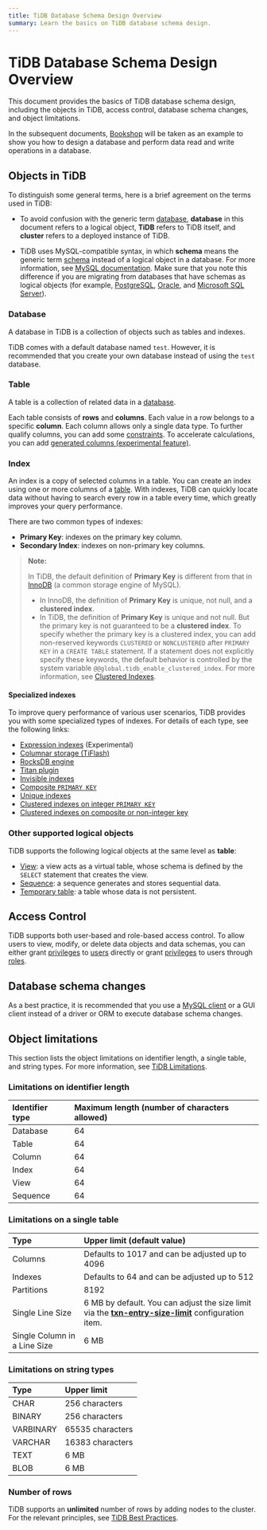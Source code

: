 ```yaml
---
title: TiDB Database Schema Design Overview
summary: Learn the basics on TiDB database schema design.
---
```


# TiDB Database Schema Design Overview

This document provides the basics of TiDB database schema design, including the objects in TiDB, access control, database schema changes, and object limitations.

In the subsequent documents, [Bookshop](/develop/dev-guide-bookshop-schema-design.md) will be taken as an example to show you how to design a database and perform data read and write operations in a database.

## Objects in TiDB

To distinguish some general terms, here is a brief agreement on the terms used in TiDB:

- To avoid confusion with the generic term [database](https://en.wikipedia.org/wiki/Database), **database** in this document refers to a logical object, **TiDB** refers to TiDB itself, and **cluster** refers to a deployed instance of TiDB.

- TiDB uses MySQL-compatible syntax, in which **schema** means the generic term [schema](https://en.wiktionary.org/wiki/schema) instead of a logical object in a database. For more information, see [MySQL documentation](https://dev.mysql.com/doc-/refman/8.0/en/create-database.html). Make sure that you note this difference if you are migrating from databases that have schemas as logical objects (for example, [PostgreSQL](https://www.postgresql.org/docs/current/ddl-schemas.html), [Oracle](https://docs.oracle.com/en/database/oracle/oracle-database/21/tdddg/creating-managing-schema-objects.html), and [Microsoft SQL Server](https://docs.microsoft.com/en-us/sql/relational-databases/security/authentication-access/create-a-database-schema?view=sql-server-ver15)).

### Database

A database in TiDB is a collection of objects such as tables and indexes.

TiDB comes with a default database named `test`. However, it is recommended that you create your own database instead of using the `test` database.

### Table

A table is a collection of related data in a [database](#database).

Each table consists of **rows** and **columns**. Each value in a row belongs to a specific **column**. Each column allows only a single data type. To further qualify columns, you can add some [constraints](/constraints.md). To accelerate calculations, you can add [generated columns (experimental feature)](/generated-columns.md).

### Index

An index is a copy of selected columns in a table. You can create an index using one or more columns of a [table](#table). With indexes, TiDB can quickly locate data without having to search every row in a table every time, which greatly improves your query performance.

There are two common types of indexes:

- **Primary Key**: indexes on the primary key column.
- **Secondary Index**: indexes on non-primary key columns.

> **Note:**
>
> In TiDB, the default definition of **Primary Key** is different from that in [InnoDB](https://mariadb.com/kb/en/innodb/) (a common storage engine of MySQL).
>
> - In InnoDB, the definition of **Primary Key** is unique, not null, and a **clustered index**.
> - In TiDB, the definition of **Primary Key** is unique and not null. But the primary key is not guaranteed to be a **clustered index**. To specify whether the primary key is a clustered index, you can add non-reserved keywords `CLUSTERED` or `NONCLUSTERED` after `PRIMARY KEY` in a `CREATE TABLE` statement. If a statement does not explicitly specify these keywords, the default behavior is controlled by the system variable `@@global.tidb_enable_clustered_index`. For more information, see [Clustered Indexes](/clustered-indexes.md).

#### Specialized indexes

To improve query performance of various user scenarios, TiDB provides you with some specialized types of indexes. For details of each type, see the following links:

- [Expression indexes](/sql-statements/sql-statement-create-index.md#expression-index) (Experimental)
- [Columnar storage (TiFlash)](/tiflash/tiflash-overview.md)
- [RocksDB engine](/storage-engine/rocksdb-overview.md)
- [Titan plugin](/storage-engine/titan-overview.md)
- [Invisible indexes](/sql-statements/sql-statement-add-index.md)
- [Composite `PRIMARY KEY`](/constraints.md#primary-key)
- [Unique indexes](/constraints.md#unique-key)
- [Clustered indexes on integer `PRIMARY KEY`](/constraints.md)
- [Clustered indexes on composite or non-integer key](/constraints.md)

### Other supported logical objects

TiDB supports the following logical objects at the same level as **table**:

- [View](/views.md): a view acts as a virtual table, whose schema is defined by the `SELECT` statement that creates the view.
- [Sequence](/sql-statements/sql-statement-create-sequence.md): a sequence generates and stores sequential data.
- [Temporary table](/temporary-tables.md): a table whose data is not persistent.

## Access Control

TiDB supports both user-based and role-based access control. To allow users to view, modify, or delete data objects and data schemas, you can either grant [privileges](/privilege-management.md) to [users](/user-account-management.md) directly or grant [privileges](/privilege-management.md) to users through [roles](/role-based-access-control.md).

## Database schema changes

As a best practice, it is recommended that you use a [MySQL client](https://dev.mysql.com/doc/refman/8.0/en/mysql.html) or a GUI client instead of a driver or ORM to execute database schema changes.

## Object limitations

This section lists the object limitations on identifier length, a single table, and string types. For more information, see [TiDB Limitations](/tidb-limitations.md).

### Limitations on identifier length

| Identifier type | Maximum length (number of characters allowed) |
|:---------|:--------------|
| Database | 64 |
| Table    | 64 |
| Column   | 64 |
| Index    | 64 |
| View     | 64 |
| Sequence | 64 |

### Limitations on a single table

| Type       | Upper limit (default value)  |
|:----------|:----------|
| Columns   | Defaults to 1017 and can be adjusted up to 4096     |
| Indexes   |  Defaults to 64 and can be adjusted up to 512        |
| Partitions | 8192     |
| Single Line Size | 6 MB by default. You can adjust the size limit via the [**txn-entry-size-limit**](/tidb-configuration-file.md#txn-entry-size-limit-new-in-v50) configuration item. |
| Single Column in a Line Size | 6 MB       |

### Limitations on string types

| Type       | Upper limit   |
|:----------|:----------|
| CHAR       | 256 characters      |
| BINARY     | 256 characters      |
| VARBINARY  | 65535 characters    |
| VARCHAR    | 16383 characters    |
| TEXT       | 6 MB                |
| BLOB       | 6 MB                |

### Number of rows

TiDB supports an **unlimited** number of rows by adding nodes to the cluster. For the relevant principles, see [TiDB Best Practices](/best-practices/tidb-best-practices.md).
